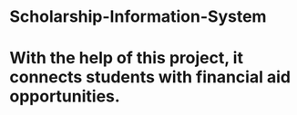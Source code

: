 # Scholarship-Information-System
# With the help of this project, it connects students with financial aid opportunities.
